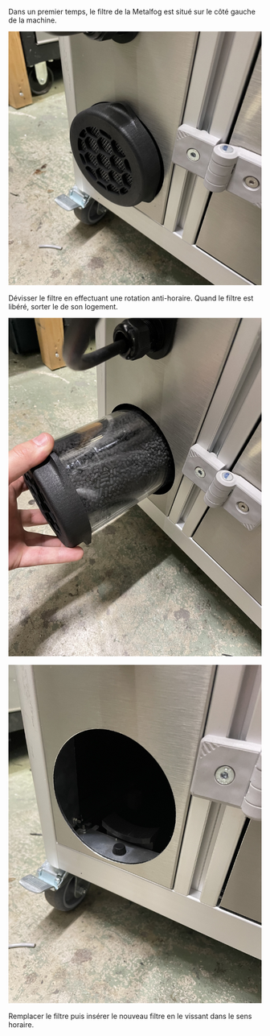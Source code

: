 Dans un premier temps, le filtre de la Metalfog est situé sur le côté gauche de la machine.

![Metalfog filter](0.jpg)

Dévisser le filtre en effectuant une rotation anti-horaire. Quand le filtre est libéré, sorter le de son logement.

![Metalfog filter](1.jpg)

![Metalfog filter](2.jpg)

Remplacer le filtre puis insérer le nouveau filtre en le vissant dans le sens horaire.
